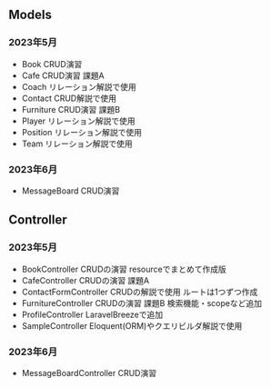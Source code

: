 ## Models
### 2023年5月
- Book CRUD演習
- Cafe CRUD演習 課題A
- Coach リレーション解説で使用
- Contact  CRUD解説で使用
- Furniture CRUD演習 課題B
- Player リレーション解説で使用
- Position リレーション解説で使用
- Team リレーション解説で使用

### 2023年6月
- MessageBoard CRUD演習

## Controller
### 2023年5月
- BookController CRUDの演習 resourceでまとめて作成版
- CafeController CRUDの演習 課題A
- ContactFormController CRUDの解説で使用 ルートは1つずつ作成
- FurnitureController CRUDの演習 課題B 検索機能・scopeなど追加
- ProfileController LaravelBreezeで追加
- SampleController Eloquent(ORM)やクエリビルダ解説で使用

### 2023年6月
- MessageBoardController CRUD演習

